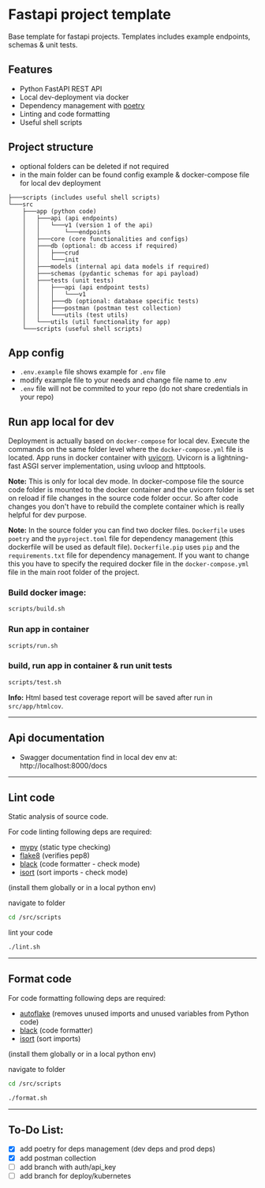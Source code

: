 # Fastapi project template

Base template for fastapi projects. Templates includes example endpoints, schemas & unit tests.

## Features

- Python FastAPI REST API
- Local dev-deployment via docker
- Dependency management with [poetry](https://python-poetry.org/)
- Linting and code formatting
- Useful shell scripts

## Project structure

- optional folders can be deleted if not required
- in the main folder can be found config example & docker-compose file for local dev deployment

```
├───scripts (includes useful shell scripts)
└───src
    ├───app (python code)
    │   ├───api (api endpoints)
    │   │   └───v1 (version 1 of the api)
    │   │       └───endpoints
    │   ├───core (core functionalities and configs)
    │   ├───db (optional: db access if required)
    │   │   ├───crud
    │   │   └───init
    │   ├───models (internal api data models if required)
    │   ├───schemas (pydantic schemas for api payload)
    │   ├───tests (unit tests)
    │   │   ├───api (api endpoint tests)
    │   │   │   └───v1
    │   │   ├───db (optional: database specific tests)
    │   │   ├───postman (postman test collection)
    │   │   └───utils (test utils)
    │   └───utils (util functionality for app)
    └───scripts (useful shell scripts)
```

## App config

- `.env.example` file shows example for `.env` file
- modify example file to your needs and change file name to .env
- `.env` file will not be commited to your repo (do not share credentials in your repo)

## Run app local for dev

Deployment is actually based on `docker-compose` for local dev. Execute the commands on the same folder level where the `docker-compose.yml` file is located. App runs in docker container with [uvicorn](https://www.uvicorn.org/). Uvicorn is a lightning-fast ASGI server implementation, using uvloop and httptools.

**Note:** This is only for local dev mode. In docker-compose file the source code folder is mounted to the docker container and the uvicorn folder is set on reload if file changes in the source code folder occur. So after code changes you don't have to rebuild the complete container which is really helpful for dev purpose.

**Note:** In the source folder you can find two docker files. `Dockerfile` uses `poetry` and the `pyproject.toml` file for dependency management (this dockerfile will be used as default file). `Dockerfile.pip` uses `pip` and the `requirements.txt` file for dependency management. If you want to change this you have to specify the required docker file in the `docker-compose.yml` file in the main root folder of the project.

### Build docker image:

```sh
scripts/build.sh
```

### Run app in container

```sh
scripts/run.sh
```

### build, run app in container & run unit tests

```sh
scripts/test.sh
```

**Info:** Html based test coverage report will be saved after run in `src/app/htmlcov`.

---

## Api documentation

- Swagger documentation find in local dev env at: http://localhost:8000/docs

---

## Lint code

Static analysis of source code.

For code linting following deps are required:

- [mypy](https://mypy.readthedocs.io/en/stable/introduction.html) (static type checking)
- [flake8](https://pypi.org/project/flake8/) (verifies pep8)
- [black](https://pypi.org/project/black/) (code formatter - check mode)
- [isort](https://pypi.org/project/isort/) (sort imports - check mode)

(install them globally or in a local python env)

navigate to folder

```sh
cd /src/scripts
```

lint your code

```sh
./lint.sh
```

---

## Format code

For code formatting following deps are required:

- [autoflake](https://pypi.org/project/autoflake/) (removes unused imports and unused variables from Python code)
- [black](https://pypi.org/project/black/) (code formatter)
- [isort](https://pypi.org/project/isort/) (sort imports)

(install them globally or in a local python env)

navigate to folder

```sh
cd /src/scripts
```

```sh
./format.sh
```

---

## To-Do List:

- [x] add poetry for deps management (dev deps and prod deps)
- [x] add postman collection
- [ ] add branch with auth/api_key
- [ ] add branch for deploy/kubernetes
